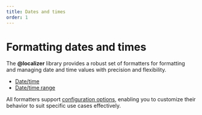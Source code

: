 ```yaml
---
title: Dates and times
order: 1
---
```


# Formatting dates and times

The **@localizer** library provides a robust set of formatters for formatting and managing date and time values with precision and flexibility.

- [Date/time](./date-time.md)
- [Date/time range](./date-time-range.md)

All formatters support [configuration options](./options/index.md), enabling you to customize their behavior to suit specific use cases effectively.
